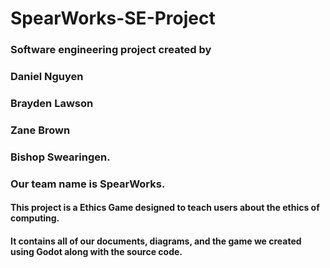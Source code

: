 # SpearWorks-SE-Project
### Software engineering project created by 
### Daniel Nguyen 
### Brayden Lawson 
### Zane Brown 
### Bishop Swearingen. 
### Our team name is SpearWorks. 
#### This project is a Ethics Game designed to teach users about the ethics of computing. 
#### It contains all of our documents, diagrams, and the game we created using Godot along with the source code. 

